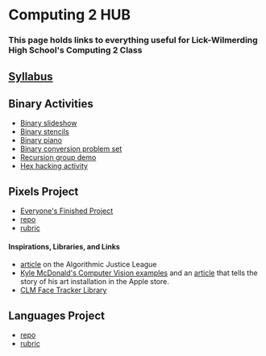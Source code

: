 # Computing 2 HUB
### This page holds links to everything useful for Lick-Wilmerding High School's Computing 2 Class

## [Syllabus](https://goo.gl/oF5iuN)

## Binary Activities
* [Binary slideshow](https://docs.google.com/presentation/d/1g1FoHHqtyasOGmN0G31UEeA9fx59jr-ne7jmeuVn2EM/edit#slide=id.p21)
* [Binary stencils](https://docs.google.com/document/d/1zagQWkcD4O-OeV2y1NcafkxJjkUXXf4fi2QkJU-EyH8/edit?usp=sharing)
* [Binary piano](https://drive.google.com/file/d/0B5Wi9harvTDXOGFaNUwwd0VoQTA/view?usp=sharing)
* [Binary conversion problem set](https://docs.google.com/document/d/1erQ1LzG0KzGIDRinrdTEnpVe2jmHm7UqIPbEPZZpmlI/edit?usp=sharing)
* [Recursion group demo](https://docs.google.com/document/d/1dunalgaudWBDvhZYIQt3dnZmesi1ju2sKZ_DhrLVFSM/edit?usp=sharing)
* [Hex hacking activity](https://github.com/lizzybrooks/Hex-Memory)

## Pixels Project
* [Everyone's Finished Project](https://lizzybrooks.github.io/pixelsProject/)
* [repo](https://github.com/lizzybrooks/pixelsProject)
* [rubric](https://docs.google.com/spreadsheets/d/1gjmgkMsPOTX1_vrfAiLvYJhuuomyxJPCz-fxnbw2QoQ/edit?usp=sharing)
#### Inspirations, Libraries, and Links
* [article](https://medium.com/mit-media-lab/the-algorithmic-justice-league-3cc4131c5148#.x5vv8iinq) on the Algorithmic Justice League 
* [Kyle McDonald's Computer Vision examples](https://github.com/kylemcdonald/cv-examples) and an [article](https://www.wired.com/2012/07/people-staring-at-computers/all/) that tells the story of his art installation in the Apple store. 
* [CLM Face Tracker Library](https://github.com/auduno/clmtrackrf)

## Languages Project
* [repo](https://github.com/lizzybrooks/LanguagesProject)
* [rubric](https://docs.google.com/spreadsheets/d/1gjmgkMsPOTX1_vrfAiLvYJhuuomyxJPCz-fxnbw2QoQ/edit?usp=sharing)

